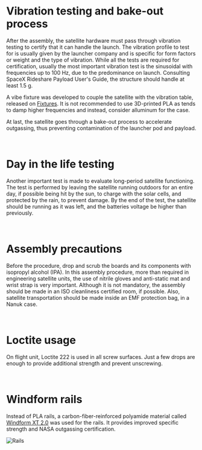 # Vibration testing and bake-out process

After the assembly, the satellite hardware must pass through vibration testing to certify that it can handle the launch. The vibration profile to test for is usually given by the launcher company and is specific for form factors or weight and the type of vibration. While all the tests are required for certification, usually the most important vibration test is the sinusoidal with frequencies up to 100 Hz, due to the predominance on launch. Consulting SpaceX Rideshare Payload User's Guide, the structure should handle at least 1.5 g. 

A vibe fixture was developed to couple the satellite with the vibration table, released on [Fixtures](/2.Satellite/Hardware/Fixtures). It is not recommended to use 3D-printed PLA as tends to damp higher frequencies and instead, consider alluminum for the case.

At last, the satellite goes through a bake-out process to accelerate outgassing, thus preventing contamination of the launcher pod and payload.

<br /> 

# Day in the life testing

Another important test is made to evaluate long-period satellite functioning. The test is performed by leaving the satellite running outdoors for an entire day, if possible being hit by the sun, to charge with the solar cells, and protected by the rain, to prevent damage. By the end of the test, the satellite should be running as it was left, and the batteries voltage be higher than previously.

<br /> 

# Assembly precautions

Before the procedure, drop and scrub the boards and its components with isopropyl alcohol (IPA). In this assembly procedure, more than required in engineering satellite units, the use of nitrile gloves and anti-static mat and wrist strap is very important. Although it is not mandatory, the assembly should be made in an ISO cleanliness certified room, if possible. Also, satellite transportation should be made inside an EMF protection bag, in a Nanuk case.

<br /> 

# Loctite usage

On flight unit, Loctite 222 is used in all screw surfaces. Just a few drops are enough to provide additional strength and prevent unscrewing.

<br /> 

# Windform rails

Instead of PLA rails, a carbon-fiber-reinforced polyamide material called [Windform XT 2.0](https://www.windform.com/sls-materials/windform-xt-2-0/) was used for the rails. It provides improved specific strength and NASA outgassing certification.

![Rails](https://github.com/AFS-pt/PROMETHEUS-1_dev/blob/main/2.Satellite/images/i14.rails.png?raw=true)